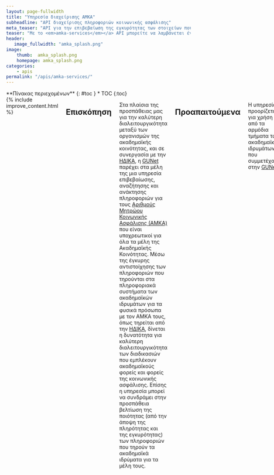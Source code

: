 ```yaml
---
layout: page-fullwidth
title: "Υπηρεσία διαχείρισης AMKA"
subheadline: "API διαχείρισης πληροφοριών κοινωνικής ασφάλισης"
meta_teaser: "API για την επιβεβαίωση της εγκυρότητας των στοιχείων που συνδέονται με τον ΑΜΚΑ."
teaser: "Με το <em>amka-services</em></a> API μπορείτε να λαμβάνεται έγκυρα και επικαιροποιημένα στοιχεία για τους χρήστες σας όπως αυτά εμφανίζονται στα μητρώα κοινωνικής ασφάλισης της ΗΔΙΚΑ"
header:
   image_fullwidth: "amka_splash.png"
image:
    thumb:  amka_splash.png
    homepage: amka_splash.png
categories:
    - apis 
permalink: "/apis/amka-services/"
---
```

<div class="row">
<div class="medium-4 medium-push-8 columns" markdown="1">
<div class="panel radius" markdown="1">
**Πίνακας περιεχομένων**
{: #toc }
*  TOC
{:toc}
</div>
</div><!-- /.medium-4.columns -->

<div class="medium-8 medium-pull-4 columns" markdown="1">
{% include improve_content.html %}

## Επισκόπηση

Στα πλαίσια της προσπάθειας μας για την καλύτερη διαλειτουργικότητα
μεταξύ των οργανισμών της ακαδημαϊκής κοινότητας, και σε συνεργασία με την
[ΗΔΙΚΑ][], η [GUNet][] παρέχει στα μέλη της μια υπηρεσία επιβεβαίωσης, αναζήτησης και ανάκτησης πληροφοριών
για τους [Αριθμούς Μητρώου Κοινωνικής Ασφάλισης (ΑΜΚΑ)][AMKA] που είναι υποχρεωτικοί για όλα τα μέλη της Ακαδημαϊκής Κοινότητας.
Μέσω της έγκυρης αντιστοίχησης των πληροφοριών που τηρούνται στα πληροφοριακά συστήματα
των ακαδημαϊκών ιδρυμάτων για τα φυσικά πρόσωπα με τον ΑΜΚΑ τους, όπως τηρείται
από την [ΗΔΙΚΑ][], δίνεται η δυνατότητα για καλύτερη διαλειτουργικότητα των
διαδικασιών που εμπλέκουν ακαδημαϊκούς φορείς και φορείς της κοινωνικής
ασφάλισης. Επίσης η υπηρεσία μπορεί να συνδράμει στην προσπάθεια βελτίωση της ποιότητας (από την άποψη της πληρότητας και
της εγκυρότητας) των πληροφοριών που τηρούν τα ακαδημαϊκά ιδρύματα για τα μέλη τους.


## Προαπαιτούμενα

Η υπηρεσία προορίζεται για χρήση από τα αρμόδια τμήματα των ακαδημαϊκών
ιδρυμάτων που συμμετέχουν στην [GUNet][]. 

Πρωτού ένα ίδρυμα μπορεί να επωφεληθεί της υπηρεσίας θα πρέπει να του εκχωρηθεί ένα
μυστικό κλειδί για το ίδρυμα, κατόπιν αίτησης των αρμόδιων προσώπων για την διασύνδεση των
πληροφοριακών συστημάτων του ιδρύματος με τις υπηρεσίες της GUNet. Προς το παρόν τα
μυστικά κλειδιά εκδίδονται μέσω της εφαρμογής του [Academic ID][].  Το αρμόδιο
πρόσωπο για την διαχείριση των πληροφοριακών συστημάτων Αφού γίνει η αίτηση την
έκδοση ενός κλειδιού, και αφού αυτή εγκριθεί, η πρόσβαση στην υπηρεσία θα είναι
δυνατή.

## Τεκμηρίωση

Το API της υπηρεσίας είναι διαθέσιμο αρχικά μέσω τεχνολογιών [JSON-RPC][] και
[REST][]. Ακολουθεί η τεκμηρίωση για αυτές τις διεπαφές. Η τεκμηρίωση όπου είναι
δυνατόν προκύπτει αυτόματα από τις προδιαγραφές, που βρίσκονται σε μορφή πηγαίου κώδικα,
στο [`github.com/gunet/amka-services-specs/`][specsrepo].

### Διεπαφή REST

Η διεπαφή REST είναι μια μορφή Web API, που συστήνεται για την κατανάλωση
υπηρεσιών που παρέχονται από τρίτους λόγω της ευελιξίας που προσφέρει. Είναι
τεχνολογία ανεξάρτητη από συγκεκριμένες πλατφόρμες λειτουργικών ή
προγραμματιστικών περιβάλλοντων και βασίζεται εξ'ολοκλήρου στο πρωτόκολλο HTTP
και τις αρχές [REST][]. Πλήρης τεκμηρίωση για την διεπαφή REST, στα Αγγλικά,
καθώς και ένα διαδραστικό περιβάλλον για δοκιμές μπορεί να βρεθεί στην παρακάτω
σελίδα:

> [AMKA Services REST API Documentation][amka-rest-doc]

### Παράδειγμα REST
Παρακάτω θα βρείτε ένα ενδεικτικό παράδειγμα χρήσης του API μέσω της διεπαφής
REST και του γνωστού προγράμματος `curl`. Υποθέτουμε ότι σας έχει εκχωρηθεί το μυστικό κλειδί `209802983402983049280394`
με αναγνωριστικό ID `7`:

    curl --include \
     --header "Accept: application/vnd.collection+json" \
     --header "Authorization: Token 209802983402983049280394" \
     --header "X-AMKA-Token-ID: 7" \
     'https://funhub-devel.gunet.gr/ssn/?familyName=ΠΑΠΑΔΟΠΟΥΛΟΣ&birthDate=1981-05-10&ssn=12093134234'

     {
      "collection": {
        "version": "1.0",
        "items": [
          {
            "href": "http://funhub-devel.gunet.gr/ssn/12093134234",
            "data": [
              {
                "name": "ssn",
                "value": "12093134234"
              },
              {
                "name": "birthDate",
                "value": "1981-05-10"
              },
              {
                "name": "familyName",
                "value": "ΠΑΠΑΔΟΠΟΥΛΟΣ"
              },
              {
                "name": "givenName",
                "value": "ΚΩΝΣΤΑΝΤΙΝΟΣ"
              },
              ...
            ]
          }
        ]
      }
    }


### Διεπαφή JSON-RPC

Η τεχνολογία [JSON-RPC][] είναι ένα διαδεδομένο πρωτόκολο κλήσης απομακρυσμένων μεθόδων
(Remote Procedure Call) για το οποίο υπάρχουν πολλές έτοιμες υλοποιήσεις για 
διάφορες πλατφόρμες και γλώσσες προγραμματισμού. Βασίζεται στην τεχνολογία HTTP
και [JSON][]. Η υπηρεσία υποστηρίζει την έκδοση [JSON-RPC 2.0][jsonrpcspec].
Πλήρης τεκμηρίωση για την διεπαφή JSON-RPC, στα Αγγλικά, καθώς και ένα
διαδραστικό περιβάλλον για δοκιμές μπορεί να βρεθεί στην παρακάτω σελίδα:

> [AMKA Services JSON-RPC API Documentation][amka-jsonrpc-doc]

### Παράδειγμα JSON-RPC με χρήση της γλώσσας Perl
Παρακάτω θα βρείτε ένα ενδεικτικό παράδειγμα χρήσης του API μέσω της διεπαφής
JSON-RPC κάνοντας χρήση της γλώσσας Perl. Υποθέτουμε ότι σας έχει εκχωρηθεί το μυστικό κλειδί `209802983402983049280394`
με αναγνωριστικό ID `7`:

    TODO

 [AMKA]: http://amka.gr/ "Αριθμός Μητρώου Κοινωνικής Ασφάλισης"
 [JSON-RPC]: http://jsonrpc.org/ "κεντρική σελίδα για τοJSON-RPC"
 [ΗΔΙΚΑ]: http://www.idika.gr "ΗΔΙΚΑ: Ηλεκτρονική Διακυβέρνηση Κοινωνικής Ασφάλισης"
 [REST]: http://wikipedia.org/wiki/REST "Representational State Transfer (Wikipedia)"
 [Academic ID]: /apis/academicid/ "GUNet: υπηρεσία AcademicID"
 [amka-rest-doc]: http://docs.amkaservices.apiary.io/ "Τεκμηρίωση διεπαφής REST για την υπηρεσία AMKA"
 [amka-jsonrpc-doc]: https://github.com/gunet/amka-services-spec/blob/master/docs/jsonrpc.md "Τεκμηρίωση διεπαφής JSON-RPC για την υπηρεσία AMKA"
 [specsrepo]: http://github.com/gunet/amka-services-specs/ "Προδιαγραφές για τα API της υπηρεσίας ΑΜΚΑ"
 [jsonrpcspec]: http://www.jsonrpc.org/specification "Προδιαγραφές για την έκδοση 2.0 του JSON-RPC"
 [JSON]: http://www.ietf.org/rfc/rfc4627.txt "RFC4627: Javascript Object Notation"
 [GUNet]: http://gunet.gr "Ακαδημαϊκό διαδίκτυο (GUNet)"

</div><!-- /.medium-8.columns -->
</div><!-- /.row -->


